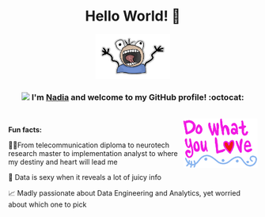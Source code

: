 
<div align="center">
<h1> Hello World! 👋 </h1>
<img src="IMG/my-image.png" width="150">

### <img src="https://media.giphy.com/media/WUlplcMpOCEmTGBtBW/giphy.gif" width="40"> I'm [Nadia](https://www.linkedin.com/in/nadiayoussef365/) and welcome to my GitHub profile! :octocat:
<br>

<img align="right" height="100" width="150" alt="GIF" src="IMG/images.png" />


</div>

**Fun facts:**

👩‍🎓From telecommunication diploma to neurotech research master to implementation analyst to where my destiny and heart will lead me

🤔 Data is sexy when it reveals a lot of juicy info  
  
📈 Madly passionate about Data Engineering and Analytics, yet worried about which one to pick
